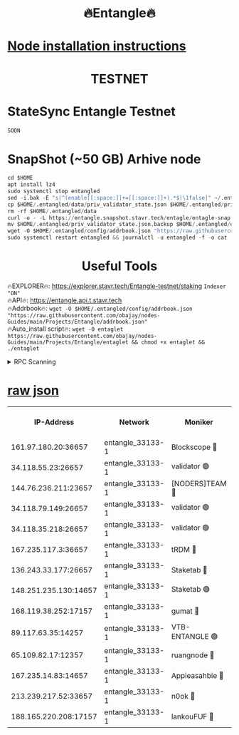 <h1 align="center"> 🔥Entangle🔥</h1>

[Node installation instructions](https://github.com/obajay/nodes-Guides/tree/main/Projects/Entangle)
=

<h1 align="center"> TESTNET</h1>

# StateSync Entangle Testnet
```python
SOON
```
# SnapShot (~50 GB) Arhive node
```python
cd $HOME
apt install lz4
sudo systemctl stop entangled
sed -i.bak -E "s|^(enable[[:space:]]+=[[:space:]]+).*$|\1false|" ~/.entangled/config/config.toml
cp $HOME/.entangled/data/priv_validator_state.json $HOME/.entangled/priv_validator_state.json.backup
rm -rf $HOME/.entangled/data
curl -o - -L https://entangle.snapshot.stavr.tech/entagle/entagle-snap.tar.lz4 | lz4 -c -d - | tar -x -C $HOME/.entangled --strip-components 2
mv $HOME/.entangled/priv_validator_state.json.backup $HOME/.entangled/data/priv_validator_state.json
wget -O $HOME/.entangled/config/addrbook.json "https://raw.githubusercontent.com/obajay/nodes-Guides/main/Projects/Entangle/addrbook.json"
sudo systemctl restart entangled && journalctl -u entangled -f -o cat
```
 <h1 align="center"> Useful Tools</h1>
 
🔥EXPLORER🔥: https://explorer.stavr.tech/Entangle-testnet/staking        `Indexer "ON"` \
🔥API🔥:      https://entangle.api.t.stavr.tech \
🔥Addrbook🔥: ```wget -O $HOME/.entangled/config/addrbook.json "https://raw.githubusercontent.com/obajay/nodes-Guides/main/Projects/Entangle/addrbook.json"``` \
🔥Auto_install script🔥:  `wget -O entaglet https://raw.githubusercontent.com/obajay/nodes-Guides/main/Projects/Entangle/entaglet && chmod +x entaglet && ./entaglet`


<details>
<summary>RPC Scanning</summary>

<h2 align="center"> We scan nodes in real time every 4 hours. And we provide the final result of RPC endpoints.
We cannot influence the operation of these nodes in any way. </h2>


```python
If Voting Power is higher than 0 --> then the Node is a validator of the network and may be subject to attack and be a potential threat to the chain.
```
```python
We marked such validators with a red symbol
```

</details>

[raw json](https://rpc-check.entangt.stavr.tech/entangt/rpc-entangt-result.json)
=


<table><tr><th>IP-Address</th><th>Network</th><th>Moniker</th><th>Latest Block Height</th><th>Earliest Block Height</th><th>Catching Up</th><th>Tx Index</th><th>Voting Power</th><th>Scan Time</th></tr><tr><td>161.97.180.20:36657</td><td>entangle_33133-1</td><td>Blockscope 🔴</td><td>1949565</td><td>1</td><td>False</td><td>off</td><td>279473053364852</td><td>2024-01-31T17:53:42.694382535UTC</td></tr><tr><td>34.118.55.23:26657</td><td>entangle_33133-1</td><td>validator 🟢</td><td>1949566</td><td>1</td><td>False</td><td>on</td><td>0</td><td>2024-01-31T17:53:45.544863269UTC</td></tr><tr><td>144.76.236.211:23657</td><td>entangle_33133-1</td><td>[NODERS]TEAM 🔴</td><td>1949568</td><td>1</td><td>False</td><td>off</td><td>27051513422893186</td><td>2024-01-31T17:53:58.673632229UTC</td></tr><tr><td>34.118.79.149:26657</td><td>entangle_33133-1</td><td>validator 🟢</td><td>1949569</td><td>1</td><td>False</td><td>on</td><td>0</td><td>2024-01-31T17:54:07.823028151UTC</td></tr><tr><td>34.118.35.218:26657</td><td>entangle_33133-1</td><td>validator 🟢</td><td>1949570</td><td>1</td><td>False</td><td>on</td><td>0</td><td>2024-01-31T17:54:10.445596658UTC</td></tr><tr><td>167.235.117.3:36657</td><td>entangle_33133-1</td><td>tRDM 🔴</td><td>1949570</td><td>1</td><td>False</td><td>on</td><td>161309689824067</td><td>2024-01-31T17:54:10.741392939UTC</td></tr><tr><td>136.243.33.177:26657</td><td>entangle_33133-1</td><td>Staketab 🔴</td><td>1949568</td><td>660001</td><td>False</td><td>on</td><td>123266293502899</td><td>2024-01-31T17:54:01.005074423UTC</td></tr><tr><td>148.251.235.130:14657</td><td>entangle_33133-1</td><td>Staketab 🟢</td><td>1949565</td><td>660801</td><td>False</td><td>on</td><td>0</td><td>2024-01-31T17:53:42.262894681UTC</td></tr><tr><td>168.119.38.252:17157</td><td>entangle_33133-1</td><td>gumat 🔴</td><td>1949566</td><td>962001</td><td>False</td><td>on</td><td>324016353984329</td><td>2024-01-31T17:53:47.866637416UTC</td></tr><tr><td>89.117.63.35:14257</td><td>entangle_33133-1</td><td>VTB-ENTANGLE 🟢</td><td>1949566</td><td>1162001</td><td>False</td><td>off</td><td>0</td><td>2024-01-31T17:53:55.829245824UTC</td></tr><tr><td>65.109.82.17:12357</td><td>entangle_33133-1</td><td>ruangnode 🔴</td><td>1949565</td><td>1312001</td><td>False</td><td>off</td><td>456813091687760</td><td>2024-01-31T17:53:43.085154756UTC</td></tr><tr><td>167.235.14.83:14657</td><td>entangle_33133-1</td><td>Appieasahbie 🔴</td><td>1949570</td><td>1716001</td><td>False</td><td>on</td><td>43682100087839595</td><td>2024-01-31T17:54:10.102407884UTC</td></tr><tr><td>213.239.217.52:33657</td><td>entangle_33133-1</td><td>n0ok 🔴</td><td>1949569</td><td>1849569</td><td>False</td><td>off</td><td>46576996986356485</td><td>2024-01-31T17:54:05.327882625UTC</td></tr><tr><td>188.165.220.208:17157</td><td>entangle_33133-1</td><td>lankouFUF 🔴</td><td>1949566</td><td>1910001</td><td>False</td><td>off</td><td>303672550560871</td><td>2024-01-31T17:53:49.240603677UTC</td></tr></table>
